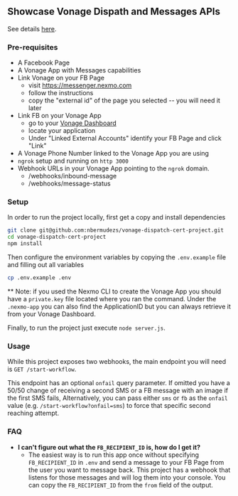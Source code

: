 ## Showcase Vonage Dispath and Messages APIs

See details [here](https://vonage-workshop.nexmodev.com/messages/certification/certification-project/). 

### Pre-requisites

- A Facebook Page
- A Vonage App with Messages capabilities
- Link Vonage on your FB Page
  - visit https://messenger.nexmo.com
  - follow the instructions
  - copy the "external id" of the page you selected -- you will need it later
- Link FB on your Vonage App
  - go to your [Vonage Dashboard](https://dashboard.nexmo.com/)
  - locate your application
  - Under "Linked External Accounts" identify your FB Page and click "Link"
- A Vonage Phone Number linked to the Vonage App you are using
- `ngrok` setup and running on `http 3000`
- Webhook URLs in your Vonage App pointing to the `ngrok` domain.
  - /webhooks/inbound-message
  - /webhooks/message-status

### Setup

In order to run the project locally, first get a copy and install dependencies
```bash
git clone git@github.com:nbermudezs/vonage-dispatch-cert-project.git
cd vonage-dispatch-cert-project
npm install
```

Then configure the environment variables by copying the `.env.example` file and filling out all variables
```bash
cp .env.example .env
```

** Note: if you used the Nexmo CLI to create the Vonage App you should have a `private.key` file located where you ran the command.
Under the `.nexmo-app` you can also find the ApplicationID but you can always retrieve it from your Vonage Dashboard.

Finally, to run the project just execute `node server.js`.

### Usage

While this project exposes two webhooks, the main endpoint you will need is `GET /start-workflow`.

This endpoint has an optional `onfail` query parameter. If omitted you have a 50/50 change of receiving a second SMS or a FB message with an image if the first SMS fails,
Alternatively, you can pass either `sms` or `fb` as the `onfail` value (e.g. `/start-workflow?onfail=sms`) to force that specific second reaching attempt.

### FAQ

- **I can't figure out what the `FB_RECIPIENT_ID` is, how do I get it?**
  - The easiest way is to run this app once without specifying `FB_RECIPIENT_ID` in `.env` and send a message
  to your FB Page from the user you want to message back. This project has a webhook that listens for those messages and will
  log them into your console. You can copy the `FB_RECIPIENT_ID` from the `from` field of the output.